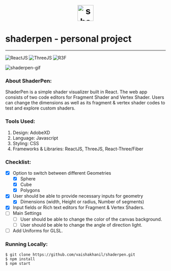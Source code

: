 <h1 align="center">
    <br/>
    <a href="https://vaishakhanil.github.io/"><img width="50px" src="./public/favicon.ico" alt="shaderpen-Logo"/></a>
    <br/>
</h1>

# shaderpen - personal project 
---
![ReactJS](https://img.shields.io/badge/ReactJS-008cff?logo=react&style=flat-square&logoColor=white)
![ThreeJS](https://img.shields.io/badge/threejs-1ee500?logo=webgl&style=flat-square&logoColor=white)
![R3F](https://img.shields.io/badge/R3F-1752EC?logo=webgl&style=flat-square&logoColor=white)


![shaderpen-gif](https://res.cloudinary.com/vaishakhanil/image/upload/v1627385529/githubImages/ui-shaderpen-min_qojnij.gif)

### About ShaderPen:

ShaderPen is a simple shader visualizer built in React. The web app consists of two code editors for Fragment Shader and Vertex Shader. Users can change the dimensions as well as its fragment & vertex shader codes to test and explore custom shaders.

### Tools Used:

1. Design: AdobeXD
2. Language: Javascript
3. Styling: CSS
4. Frameworks & Libraries: ReactJS, ThreeJS, React-Three/Fiber

### Checklist:
- [x] Option to switch between different Geometries
    - [x] Sphere
    - [x] Cube
    - [x] Polygons
- [x] User should be able to provide necessary inputs for geometry
    - [x] Dimensions (width, Height or radius, Number of segments)
- [x] Input fields or Rich text editors for Fragment & Vertex Shaders.
- [ ] Main Settings
    - [ ] User should be able to change the color of the canvas background.
    - [ ] User should be able to change the angle of direction light.
- [ ] Add Uniforms for GLSL.

### Running Locally:

```
$ git clone https://github.com/vaishakhanil/shaderpen.git
$ npm install
$ npm start
```
